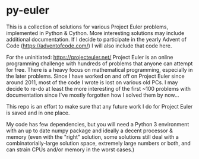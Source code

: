 # py-euler
This is a collection of solutions for various Project Euler problems, implemented in Python &amp; Cython. More interesting solutions may include additional documentation. If I decide to participate in the yearly Advent of Code (https://adventofcode.com/) I will also include that code here. 

For the uninitiated: https://projecteuler.net/
Project Euler is an online programming challenge with hundreds of problems that anyone can attempt for free. There is a heavy focus on mathematical programming, especially in the later problems. Since I have worked on and off on Project Euler since around 2011, most of the code I wrote is lost on various old PCs. I may decide to re-do at least the more interesting of the first ~100 problems with documentation since I've mostly forgotten how I solved them by now...

This repo is an effort to make sure that any future work I do for Project Euler is saved and in one place.

My code has few dependencies, but you will need a Python 3 environment with an up to date numpy package and ideally a decent processor & memory (even with the "right" solution, some solutions still deal with a combinatorially-large solution space, extremely large numbers or both, and can strain CPUs and/or memory in the worst cases.)
